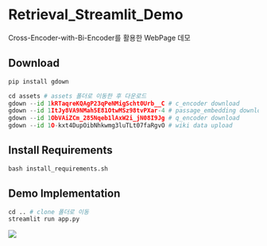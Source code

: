 # Retrieval_Streamlit_Demo
 Cross-Encoder-with-Bi-Encoder를 활용한 WebPage 데모

## Download
```python
pip install gdown

cd assets # assets 폴더로 이동한 후 다운로드
gdown --id 1kRTaqreKQAgP23qPeNMigScht0Urb__C # c_encoder download
gdown --id 1ItJy8VA9NMah5E81OtwMSz98tvPXar-4 # passage_embedding download
gdown --id 1ObVAiZCm_285Nqeb1lAxW2i_jN08I9Jg # q_encoder download
gdown --id 1O-kxt4DupOibNhkwmg3luTLt07faRgvO # wiki data upload
```

## Install Requirements
```python
bash install_requirements.sh
```

## Demo Implementation
```python
cd .. # clone 폴더로 이동
streamlit run app.py
```

<img src='https://user-images.githubusercontent.com/53552847/145511056-0fa31347-d113-434c-b4a3-d25bee76bd49.mp4'>
